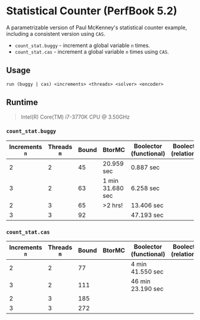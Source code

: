 # Statistical Counter (PerfBook 5.2)

A parametrizable version of Paul McKenney's statistical counter example, including a consistent version using `CAS`.

* `count_stat.buggy` - increment a global variable `n` times.
* `count_stat.cas` - increment a global variable `n` times using `CAS`.

## Usage

`run (buggy | cas) <increments> <threads> <solver> <encoder>`

## Runtime

> Intel(R) Core(TM) i7-3770K CPU @ 3.50GHz

### `count_stat.buggy`

| Increments `n` | Threads `m` | Bound | BtorMC           | Boolector (functional) | Boolector (relational) |
| -------------- | ----------- | ----- | ---------------- | ---------------------- | ---------------------- |
| 2              | 2           | 45    | 20.959 sec       | 0.887 sec              |                        |
| 3              | 2           | 63    | 1 min 31.680 sec | 6.258 sec              |                        |
| 2              | 3           | 65    | >2 hrs!          | 13.406 sec             |                        |
| 3              | 3           | 92    |                  | 47.193 sec             |                        |

### `count_stat.cas`

| Increments `n` | Threads `m` | Bound | BtorMC | Boolector (functional) | Boolector (relational) |
| -------------- | ----------- | ----- | ------ | ---------------------- | ---------------------- |
| 2              | 2           | 77    |        | 4 min 41.550 sec       |                        |
| 3              | 2           | 111   |        | 46 min 23.190 sec      |                        |
| 2              | 3           | 185   |        |                        |                        |
| 3              | 3           | 272   |        |                        |                        |
